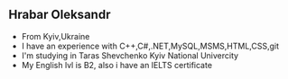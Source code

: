 
## Hrabar Oleksandr

- From Kyiv,Ukraine
- I have an experience with C++,C#,.NET,MySQL,MSMS,HTML,CSS,git
- I'm studying in Taras Shevchenko Kyiv National Univercity
- My English lvl is B2, also i have an IELTS certificate
